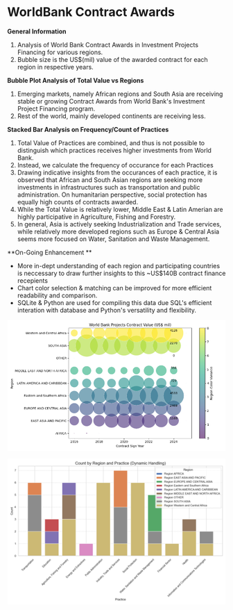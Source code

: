 # WorldBank Contract Awards  

**General Information**  
1. Analysis of World Bank Contract Awards in Investment Projects Financing for various regions.
2. Bubble size is the US$(mil) value of the awarded contract for each region in respective years.  

**Bubble Plot Analysis of Total Value vs Regions**  
1. Emerging markets, namely African regions and South Asia are receiving stable or growing Contract Awards from World Bank's Investment Project Financing program.
2. Rest of the world, mainly developed continents are receiving less.

**Stacked Bar Analysis on Frequency/Count of Practices**  
1. Total Value of Practices are combined, and thus is not possible to distinguish which practices receives higher investments from World Bank.
2. Instead, we calculate the frequency of occurance for each Practices
3. Drawing indicative insights from the occurances of each practice, it is observed that African and South Asian regions are seeking more investments in infrastructures such as transportation and public administration.  On humanitarian perspective, social protection has equally high counts of contracts awarded.
4. While the Total Value is relatively lower, Middle East & Latin Amerian are highly participative in Agriculture, Fishing and Forestry.
5. In general, Asia is actively seeking Industrialization and Trade services, while relatively more developed regions such as Europe & Central Asia seems more focused on Water, Sanitation and Waste Management.

**On-Going Enhancement  **
- More in-dept understanding of each region and participating countries is neccessary to draw further insights to this ~US$140B contract finance recepients 
- Chart color selection & matching can be improved for more efficient readability and comparison.  
- SQLite & Python are used for compiling this data due SQL's efficient interation with database and Python's versatility and flexibility.


![alt text](https://github.com/lviviol/WorldBankPracticeContracts/blob/main/WBProjects.png?raw=true)  


![alt text](https://github.com/lviviol/WorldBankPracticeContracts/blob/main/WBPractice.png?raw=true)

